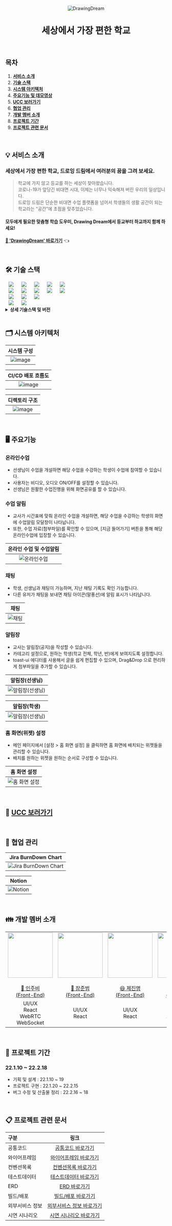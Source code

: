 <div align="center">
  <br />
  <img src="./readme_assets/drawingdream_logo.png" alt="DrawingDream" />
  <br />
  <h1>세상에서 가장 편한 학교</h1>
  <br />
</div>

## 목차

1. [**서비스 소개**](#1)
2. [**기술 스택**](#2)
3. [**시스템 아키텍처**](#3)
4. [**주요기능 및 데모영상**](#4)
5. [**UCC 보러가기**](#5)
6. [**협업 관리**](#6)
7. [**개발 멤버 소개**](#7)
8. [**프로젝트 기간**](#8)
9. [**프로젝트 관련 문서**](#9)

<br/>


<div id="1"></div>

## 💡 서비스 소개

### 세상에서 가장 편한 학교, 드로잉 드림에서 여러분의 꿈을 그려 보세요.

> 학교에 가지 않고 등교를 하는 세상이 찾아왔습니다. <br />
코로나-19가 앞당긴 비대면 시대, 이제는 너무나 익숙해져 버린 우리의 일상입니다. <br />
드로잉 드림은 단순한 비대면 수업 플랫폼을 넘어서 학생들의 생활 공간이 되는 학교라는 “공간”에 초점을 맞추었습니다.
>
#### 모두에게 필요한 맞춤형 학습 도우미, Drawing Dream에서 등교부터 하교까지 함께 하세요! 

[**🔗 'DrawingDream' 바로가기**](https://i6a607.p.ssafy.io/) 👈

<br/>

<div id="2"></div>

## 🛠️ 기술 스택

<img src="https://img.shields.io/badge/Java-007396?style=for-the-badge&logo=Java&logoColor=#007396" style="height : auto; margin-left : 10px; margin-right : 10px;"/>
<img src="https://img.shields.io/badge/Spring Boot-6DB33F?style=for-the-badge&logo=Spring Boot&logoColor=white" style="height : auto; margin-left : 10px; margin-right : 10px;"/>
<img src="https://img.shields.io/badge/JSON Web Tokens-000000?style=for-the-badge&logo=JSON Web Tokens&logoColor=white" style="height : auto; margin-left : 10px; margin-right : 10px;"/>
<img src="https://img.shields.io/badge/Spring Security-6DB33F?style=for-the-badge&logo=Spring Security&logoColor=white" style="height : auto; margin-left : 10px; margin-right : 10px;"/>
<img src="https://img.shields.io/badge/Amazon S3-569A31?style=for-the-badge&logo=Amazon S3&logoColor=white" style="height : auto; margin-left : 10px; margin-right : 10px;"/><br>



<img src="https://img.shields.io/badge/Gradle-02303A?style=for-the-badge&logo=Gradle&logoColor=white" style="height : auto; margin-left : 10px; margin-right : 10px;"/>
<img src="https://img.shields.io/badge/Nginx-009639?style=for-the-badge&logo=NGINX&logoColor=white" style="height : auto; margin-left : 10px; margin-right : 10px;"/>
<img src="https://img.shields.io/badge/Docker-2496ED?style=for-the-badge&logo=Docker&logoColor=white" style="height : auto; margin-left : 10px; margin-right : 10px;"/>
<img src="https://img.shields.io/badge/Jenkins-D24939?style=for-the-badge&logo=Jenkins&logoColor=white" style="height : auto; margin-left : 10px; margin-right : 10px;"/>
<img src="https://img.shields.io/badge/Ubuntu-E95420?style=for-the-badge&logo=Ubuntu&logoColor=white" style="height : auto; margin-left : 10px; margin-right : 10px;"/>
<br>

<img src="https://img.shields.io/badge/React-61DAFB?style=for-the-badge&logo=React&logoColor=white" style="height : auto; margin-left : 10px; margin-right : 10px;"/>
<img src="https://img.shields.io/badge/Redux-764ABC?style=for-the-badge&logo=Redux&logoColor=white" style="height : auto; margin-left : 10px; margin-right : 10px;"/>
<img src="https://img.shields.io/badge/Node.js-339939?style=for-the-badge&logo=Node.js&logoColor=white" style="height : auto; margin-left : 10px; margin-right : 10px;"/>  <br>

<img src="https://img.shields.io/badge/Jira-0052CC?style=for-the-badge&logo=Jira&logoColor=white" style="height : auto; margin-left : 10px; margin-right : 10px;"/>
<img src="https://img.shields.io/badge/GitLab-FCA121?style=for-the-badge&logo=GitLab&logoColor=white" style="height : auto; margin-left : 10px; margin-right : 10px;"/>

<br/>

<details><summary> <b> 상세 기술스택 및 버전</b> </summary>

| 구분       | 기술스택                    | 상세내용                 | 버전          |
| -------- | ----------------------- | -------------------- | ----------- |
| 공통     | 형상관리                    | Gitlab               | \-          |
|          | 이슈관리                    | Jira                 | \-          |
|          | 커뮤니케이션                  | Mattermost, Notion   | \-          |
| BackEnd  | DB                      | MySQL                | 5.7         |
|          |                         | JPA                  | \-          |
|          |                         | QueryDSL             | \-          |
|          | Java                    | Zulu                 | 8.33.0.1    |
|          | Spring                  | Spring               | 5.3.6       |
|          |                         | Spring Boot          | 2.4.5       |
|          | IDE                     | Eclipse              | JEE 2020-06 |
|          | Cloud Storage           | AWS S3               | \-          |
|          | Build                   | Gradle               | 7.3.2       |
|          | WebRTC                  | Kurento Media Server | 6.16        |
|          | WebRTC                  | Kurento              | \-          |
|          | API Docs                | Swagger2             | 3.0.0       |
| FrontEnd | HTML5                   |                      | \-          |
|          | CSS3                    |                      | \-          |
|          | JavaScript(ES6)         |                      |\-           |
|          | React                   | React                | 17.0.2      |
|          | React                   | Redux                | 7.2.6       |
|          | React                   | Redux-thunk          | 2.4.1       |
|          |                         | styled-components    | 5.3.3       |
|          |                         | framer-motion        | 6.0.0       |
|          |                         | apexcharts           | 3.33.0      |
|          |                         | toast-ui/react-editor      | 3.1.2       |
|          |                         | toast-ui/react-calendar    | 1.0.6       |
|          | WebSocket               | @stomp/stompjs       | 6.1.2       |
|          | WebSocket               | stompjs              | 2.3.3       |
|          | WebSocket               | sockjs-client        | 1.5.2       |
|          | IDE                     | Visual Studio Code   | 1.63.2      |
| Server   | 서버                      | AWS EC2              | \-          |
|          | 플랫폼                     | Ubuntu               | 20.04.3 LTS |
|          | 배포                      | Docker               | 20.10.12    |
|          | 배포                      | Jenkins              | 2.319.2     |

</details>

<br />

<div id="3"></div>

## 🗂️ 시스템 아키텍처

|                              시스템 구성                           |
| :------------------------------------------------------------------------------: |
| ![image](https://user-images.githubusercontent.com/8343301/154484342-36cff26d-a96b-4d52-8be0-4383aad54510.png) |


|                              CI/CD 배포 흐름도                           |
| :------------------------------------------------------------------------------: |
| ![image](https://user-images.githubusercontent.com/8343301/154471327-63b80f5d-b724-4365-b30b-0dfe04b7f4f8.png) |

|                              디렉토리 구조                       |
| :------------------------------------------------------------------------------: |
| ![image](/uploads/53ff1283ba3f2f6a1bc7e436608a5aeb/image.png) |

<br />

<div id="4"></div>

## 🖥️ 주요기능

### 온라인수업
- 선생님이 수업을 개설하면 해당 수업을 수강하는 학생이 수업에 참여할 수 있습니다.
- 사용자는 비디오, 오디오 ON/OFF를 설정할 수 있습니다.
- 선생님은 원활한 수업진행을 위해 화면공유를 할 수 있습니다. 

### 수업 알림
- 교사가 시간표에 맞춰 온라인 수업을 개설하면, 해당 수업을 수강하는 학생의 화면에 수업알림 모달창이 나타납니다.
- 또한, 수업 자료(첨부파일)를 확인할 수 있으며, [지금 들어가기] 버튼을 통해 해당 온라인수업에 입장할 수 있습니다.

|                              온라인 수업 및 수업알림                       |
| :---------------------------------------------------------------------------: |
|  <img src="https://drawingdream-bucket.s3.ap-northeast-2.amazonaws.com/%EC%98%A8%EB%9D%BC%EC%9D%B8%EC%88%98%EC%97%85.gif" alt="온라인수업" />  |

### 채팅
- 학생, 선생님과 채팅이 가능하며, 지난 채팅 기록도 확인 가능합니다.
- 다른 유저가 채팅을 보내면 채팅 아이콘(말풍선)에 알림 표시가 나타납니다.

|                              채팅                       |
| :---------------------------------------------------------------------------: |
|  <img src="https://drawingdream-bucket.s3.ap-northeast-2.amazonaws.com/%EC%B1%84%ED%8C%85+(1).gif" alt="채팅" />  |

### 알림장
- 교사는 알림장(공지)을 작성할 수 있습니다.
- 카테고리 설정으로, 원하는 학생(학교 전체, 학년, 반)에게 보여지도록 설정합니다.
- toast-ui 에디터를 사용해서 글을 쉽게 편집할 수 있으며, Drag&Drop 으로 편리하게 첨부파일을 추가할 수 있습니다.  

|                              알림장(선생님)                  |
| :---------------------------------------------------------------------------: |
|  <img src="https://drawingdream-bucket.s3.ap-northeast-2.amazonaws.com/%EC%95%8C%EB%A6%BC%EC%9E%A5_%EC%84%A0%EC%83%9D%EB%8B%98.gif" alt="알림장(선생님) " />  |

|                              알림장(학생)                  |
| :---------------------------------------------------------------------------: |
|  <img src="https://drawingdream-bucket.s3.ap-northeast-2.amazonaws.com/%ED%99%88%ED%99%94%EB%A9%B4.gif" alt="알림장(선생님) " />  |
    
### 홈 화면(위젯) 설정 
- 메인 페이지에서 [설정 > 홈 화면 설정] 을 클릭하면 홈 화면에 배치되는 위젯들을 관리할 수 있습니다.
- 배치를 원하는 위젯을 원하는 순서로 구성할 수 있습니다.

|                              홈 화면 설정                      |
| :---------------------------------------------------------------------------: |
|  <img src="https://drawingdream-bucket.s3.ap-northeast-2.amazonaws.com/%EC%95%8C%EB%A6%BC%EC%9E%A5_%ED%95%99%EC%83%9D.gif" alt="홈 화면 설정" />  |

<br/>

<div id="5"></div>

## 🎥 [UCC 보러가기](https://drawingdream-bucket.s3.ap-northeast-2.amazonaws.com/UCC+%EC%B5%9C%EC%A2%85%EB%B3%B8.mp4) 

<br />

<div id="6"></div>

## 👥 협업 관리 

|                            Jira BurnDown Chart                      |
| :---------------------------------------------------------------------------: |
|  <img src="./readme_assets/a607_Jira.png" alt="Jira BurnDown Chart" />  |

|                            Notion                      |
| :---------------------------------------------------------------------------: |
|  <img src="./readme_assets/a607_Notion.png" alt="Notion" />  |

<br />

<div id="7"></div>

## 👪 개발 멤버 소개 
<table>
    <tr>
        <td height="140px" align="center"> <a href="https://github.com/Jubi-in">
            <img src="https://avatars.githubusercontent.com/Jubi-in" width="140px" /> <br><br> 👑 인주비 <br>(Front-End) </a> <br></td>
        <td height="140px" align="center"> <a href="https://github.com/unilion">
            <img src="https://avatars.githubusercontent.com/unilion" width="140px" /> <br><br> 🙂 장준범 <br>(Front-End) </a> <br></td>
        <td height="140px" align="center"> <a href="https://github.com/jejinmyeong">
            <img src="https://avatars.githubusercontent.com/jejinmyeong" width="140px" /> <br><br> 😆 제진명 <br>(Front-End) </a> <br></td>
        <td height="140px" align="center"> <a href="https://github.com/kibum414">
            <img src="https://avatars.githubusercontent.com/kibum414" width="140px" /> <br><br> 😁 박기범 <br>(Back-End) </a> <br></td>
        <td height="140px" align="center"> <a href="https://github.com/changhyuns">
            <img src="https://avatars.githubusercontent.com/changhyuns" width="140px" /> <br><br> 🙄 손창현 <br>(Back-End) </a> <br></td>
        <td height="140px" align="center"> <a href="https://github.com/dayaeLee777">
            <img src="https://avatars.githubusercontent.com/dayaeLee777" width="140px" /> <br><br> 😶 이다예 <br>(Back-End) </a> <br></td>
    </tr>
    <tr>
        <td align="center">UI/UX<br/>React<br/>WebRTC<br/>WebSocket</td>
        <td align="center">UI/UX<br/>React</td>
        <td align="center">UI/UX<br/>React</td>
        <td align="center">REST API<br/>WebRTC<br/>WebSocket</td>
        <td align="center">REST API<br/>CI/CD<br/>Infra<br/></td>
        <td align="center">REST API<br/>Database<br/>S3<br/></td>
    </tr>
</table>

<br />

<div id="8"></div>

## 📆 프로젝트 기간
### 22.1.10 ~ 22.2.18
- 기획 및 설계 : 22.1.10 ~ 19
- 프로젝트 구현 : 22.1.20 ~ 22.2.15
- 버그 수정 및 산출물 정리 : 22.2.16 ~ 18

<br />

<div id="9"></div>

## 📋 프로젝트 관련 문서
|  구분  |  링크  |
| :--------------- | :---------------: |
| 공통코드 | [공통코드 바로가기](/docs/공통코드.md) |
| 와이어프레임 | [와이어프레임 바로가기](/docs/와이어프레임.md) |
| 컨벤션목록 | [컨벤션목록 바로가기](/docs/컨벤션목록.md) |
| 테스트데이터 | [테스트데이터 바로가기](/docs/테스트데이터.md) |
| ERD | [ERD 바로가기](/docs/ERD.md) |
| 빌드/배포 | [빌드/배포 바로가기](/exec/01_서울_6반_A607_빌드및배포.pdf) |
| 외부서비스 정보 | [외부서비스 정보 바로가기](/exec/02_서울_6반_A607_외부서비스_정보.pdf) |
| 시연 시나리오 | [시연 시나리오 바로가기](/exec/04_서울_6반_A607_시연시나리오.pdf) |
